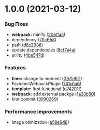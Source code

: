 # 1.0.0 (2021-03-12)

### Bug Fixes

- **webpack:** minify ([20e1fa5](https://github.com/cm-monitor/website/commit/20e1fa53803ff55f0d082dcf39ddba5e9180f887))
- dependency ([7ffc658](https://github.com/cm-monitor/website/commit/7ffc6585910747d9cb1f129a4a82d49b7879796d))
- path ([d8c2936](https://github.com/cm-monitor/website/commit/d8c2936523e0ae02a8954c4f0b1a50ff0a218a91))
- update dependencies ([8cf7a4a](https://github.com/cm-monitor/website/commit/8cf7a4a52351f44e75d981acb0aa83a8f8d12f94))
- utility ([4ba547d](https://github.com/cm-monitor/website/commit/4ba547d628c3e29e10e822d381814c7785ca4224))

### Features

- **time:** change to moment ([0975851](https://github.com/cm-monitor/website/commit/0975851fe746a5a4f63f1491d1a50a81025c9575))
- FaviconsWebpackPlugin ([741c6a6](https://github.com/cm-monitor/website/commit/741c6a6827d3d627a7fd3e1f2794d8b640809de1))
- **template:** first functional ([d74201f](https://github.com/cm-monitor/website/commit/d74201f0c2706cd64cfaa9e41f1d8bd818d50e19))
- **webpack:** add external packge ([1a30b50](https://github.com/cm-monitor/website/commit/1a30b50f5119a749d558993ce94ae81ee0a33c8c))
- first commit ([3990269](https://github.com/cm-monitor/website/commit/3990269563c2e672b958ffb7da084affdc52d0bc))

### Performance Improvements

- image otimization ([a58e6d8](https://github.com/cm-monitor/website/commit/a58e6d854fe20de8445c17ca22b01d264574d23c))
